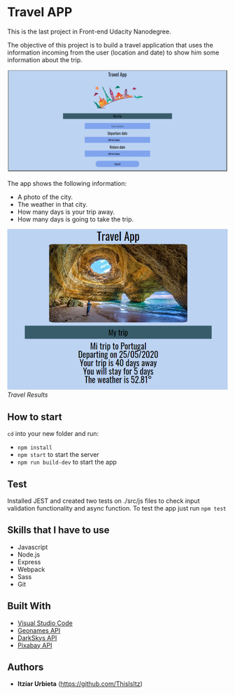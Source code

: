 # Travel APP

This is the last project in Front-end Udacity Nanodegree.

The objective of this project is to build a travel application that uses the information incoming from the user (location and date) to show him some information about the trip.

![Travel App](./img/travelapp.png)

The app shows the following information:
- A photo of the city.
- The weather in that city.
- How many days is your trip away.
- How many days is going to take the trip.

![Travel App Results](./img/travelappresults.png)
*Travel Results*


## How to start

`cd` into your new folder and run:
- ```npm install```
- ```npm start``` to start the server
- ```npm run build-dev``` to start the app

## Test

Installed JEST and created two tests on ./src/js files to check input validation functionality and async function. To test the app just run ```npm test```

## Skills that I have to use

- Javascript
- Node.js
- Express
- Webpack
- Sass
- Git

## Built With

* [Visual Studio Code](https://code.visualstudio.com/)
* [Geonames API](https://www.geonames.org/)
* [DarkSkys API](https://darksky.net/dev)
* [Pixabay API](https://pixabay.com/es/service/about/api/)

## Authors

* **Itziar Urbieta** (https://github.com/ThisIsItz)

